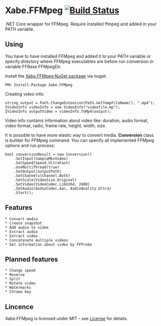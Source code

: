 # Xabe.FFMpeg  [![Build Status](https://travis-ci.org/tomaszzmuda/Xabe.FFMpeg.svg?branch=master)](https://travis-ci.org/tomaszzmuda/Xabe.FFMpeg)

.NET Core wrapper for FFMpeg.
Require installed ffmpeg and added in your PATH variable.

## Using ##

You have to have installed FFMpeg and added it to your PATH variable or specify directory where FFMpeg executables are before run conversion in variable FFBase.FFMpegDir.

Install the [Xabe.FFMpeg NuGet package](https://www.nuget.org/packages/Xabe.FFMpeg "") via nuget:

	PM> Install-Package Xabe.FFMpeg
	
Creating video info:

	string output = Path.ChangeExtension(Path.GetTempFileName(), ".mp4");
	IVideoInfo videoInfo = new VideoInfo("videofile.mp");
	IVideoInfo outputVideo = videoInfo.ToMp4(output);
	
Video info contains information about video like: duration, audio format, video format, radio, frame rate, height, width, size.

It is possible to have more elastic way to convert media. **Conversion** class is builder for FFMpeg command. You can specify all implemented FFMpeg options and run process:
	
	bool conversionResult = new Conversion()
		.SetInput(SampleMkvVideo)
		.SetSpeed(Speed.UltraFast)
		.UseMultiThread(true)
		.SetOutput(outputPath)
		.SetChannels(Channel.Both)
		.SetScale(VideoSize.Original)
		.SetVideo(VideoCodec.LibX264, 2400)
		.SetAudio(AudioCodec.Aac, AudioQuality.Ultra)
		.Start();

## Features ##

	* Convert media
	* Create snapshot
	* Add audio to vidoe
	* Extract audio
	* Extract video
	* Concatenate multiple videos
	* Get information about video by FFProbe

## Planned features ##

	* Change speed
	* Reverse
	* Split 
	* Rotate video
	* Watermarks
	* Chroma key

## Lincence ## 

Xabe.FFMpeg is licensed under MIT - see [License](LICENSE.md) for details.

